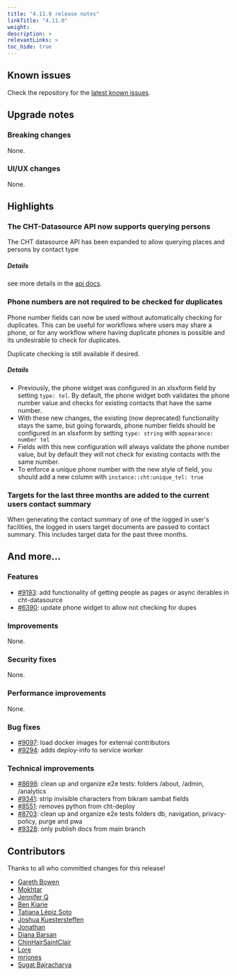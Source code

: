 ```yaml
---
title: "4.11.0 release notes"
linkTitle: "4.11.0"
weight:
description: >
relevantLinks: >
toc_hide: true
---
```


## Known issues

Check the repository for the [latest known issues](https://github.com/medic/cht-core/issues?q=is%3Aissue+label%3A%22Affects%3A+4.11.0%22).

## Upgrade notes

### Breaking changes

None.

### UI/UX changes

None.

## Highlights

### The CHT-Datasource API now supports querying persons

The CHT datasource API has been expanded to allow querying places and persons by contact type

##### Details
see more details in the [api docs](http://docs.communityhealthtoolkit.org/cht-datasource/).

### Phone numbers are not required to be checked for duplicates
Phone number fields can now be used without automatically checking for duplicates. This can be useful for workflows where users may share a phone, or for any workflow where having duplicate phones is possible and its undesirable to check for duplicates.

Duplicate checking is still available if desired.

##### Details
-  Previously, the phone widget was configured in an xlsxform field by setting `type: tel`. By default, the phone widget both validates the phone number value and checks for existing contacts that have the same number.
- With these new changes, the existing (now deprecated) functionality stays the same, but going forwards, phone number fields should be configured in an xlsxform by setting `type: string` with `appearance: number tel`
- Fields with this new configuration will always validate the phone number value, but by default they will not check for existing contacts with the same number.
- To enforce a unique phone number with the new style of field, you should add a new column with `instance::cht:unique_tel: true`

### Targets for the last three months are added to the current users contact summary

When generating the contact summary of one of the logged in user's facilities, the logged in users target documents are passed to contact summary.
This includes target data for the past three months.

## And more...

### Features

 - [#9193](https://github.com/medic/cht-core/issues/9193): add functionality of getting people as pages or async iterables in cht-datasource
 - [#6390](https://github.com/medic/cht-core/issues/6390): update phone widget to allow not checking for dupes

### Improvements

None.

### Security fixes

None.

### Performance improvements

None.

### Bug fixes

 - [#9097](https://github.com/medic/cht-core/issues/9097): load docker images for external contributors
 - [#9294](https://github.com/medic/cht-core/issues/9294): adds deploy-info to service worker

### Technical improvements

 - [#8698](https://github.com/medic/cht-core/issues/8698): clean up and organize e2e tests: folders /about, /admin, /analytics
 - [#9341](https://github.com/medic/cht-core/issues/9341): strip invisible characters from bikram sambat fields
 - [#8551](https://github.com/medic/cht-core/issues/8551): removes python from cht-deploy
 - [#8703](https://github.com/medic/cht-core/issues/8703): clean up and organize e2e tests folders db, navigation, privacy-policy, purge and pwa
 - [#9328](https://github.com/medic/cht-core/issues/9328): only publish docs from main branch


## Contributors

Thanks to all who committed changes for this release!

- [Gareth Bowen](https://github.com/garethbowen)
- [Mokhtar](https://github.com/m5r)
- [Jennifer Q](https://github.com/latin-panda)
- [Ben Kiarie](https://github.com/Benmuiruri)
- [Tatiana Lépiz Soto](https://github.com/tatilepizs)
- [Joshua Kuestersteffen](https://github.com/jkuester)
- [Jonathan](https://github.com/jonathanbataire)
- [Diana Barsan](https://github.com/dianabarsan)
- [ChinHairSaintClair](https://github.com/ChinHairSaintClair)
- [Lore](https://github.com/lorerod)
- [mrjones](https://github.com/mrjones-plip)
- [Sugat Bajracharya](https://github.com/sugat009)

